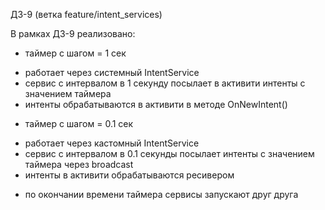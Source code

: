 ДЗ-9 (ветка feature/intent_services)

В рамках ДЗ-9 реализовано:

* таймер с шагом = 1 сек
- работает через системный IntentService
- сервис с интервалом в 1 секунду посылает в активити интенты с значением таймера
- интенты обрабатываются в активити в методе OnNewIntent()

* таймер с шагом = 0.1 сек
- работает через кастомный IntentService
- сервис с интервалом в 0.1 секунды посылает интенты с значением таймера через broadcast
- интенты в активити обрабатываются ресивером

* по окончании времени таймера сервисы запускают друг друга

